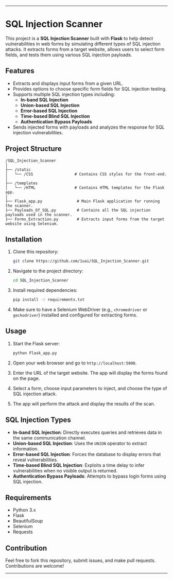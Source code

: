 
---

# SQL Injection Scanner

This project is a **SQL Injection Scanner** built with **Flask** to help detect vulnerabilities in web forms by simulating different types of SQL injection attacks. It extracts forms from a target website, allows users to select form fields, and tests them using various SQL injection payloads.

## Features

- Extracts and displays input forms from a given URL.
- Provides options to choose specific form fields for SQL injection testing.
- Supports multiple SQL injection types including:
  - **In-band SQL Injection**
  - **Union-based SQL Injection**
  - **Error-based SQL Injection**
  - **Time-based Blind SQL Injection**
  - **Authentication Bypass Payloads**
- Sends injected forms with payloads and analyzes the response for SQL injection vulnerabilities.

## Project Structure

```
/SQL_Injection_Scanner
│
├── /static
│   └── /CSS                  # Contains CSS styles for the front-end.
│
├── /templates
│   └── /HTML                 # Contains HTML templates for the Flask app.
│
├── Flask_app.py               # Main Flask application for running the scanner.
├── Payloads_Of_SQL.py         # Contains all the SQL injection payloads used in the scanner.
├── Forms_Extraction.py        # Extracts input forms from the target website using Selenium.
```

## Installation

1. Clone this repository:

   ```bash
   git clone https://github.com/1uai/SQL_Injection_Scanner.git
   ```

2. Navigate to the project directory:

   ```bash
   cd SQL_Injection_Scanner
   ```

3. Install required dependencies:

   ```bash
   pip install -r requirements.txt
   ```

4. Make sure to have a Selenium WebDriver (e.g., `chromedriver` or `geckodriver`) installed and configured for extracting forms.

## Usage

1. Start the Flask server:

   ```bash
   python Flask_app.py
   ```

2. Open your web browser and go to `http://localhost:5000`.

3. Enter the URL of the target website. The app will display the forms found on the page.

4. Select a form, choose input parameters to inject, and choose the type of SQL injection attack.

5. The app will perform the attack and display the results of the scan.

## SQL Injection Types

- **In-band SQL Injection**: Directly executes queries and retrieves data in the same communication channel.
- **Union-based SQL Injection**: Uses the `UNION` operator to extract information.
- **Error-based SQL Injection**: Forces the database to display errors that reveal vulnerabilities.
- **Time-based Blind SQL Injection**: Exploits a time delay to infer vulnerabilities when no visible output is returned.
- **Authentication Bypass Payloads**: Attempts to bypass login forms using SQL injection.

## Requirements

- Python 3.x
- Flask
- BeautifulSoup
- Selenium
- Requests

## Contribution

Feel free to fork this repository, submit issues, and make pull requests. Contributions are welcome!


---
